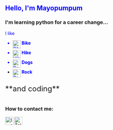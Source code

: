 ## <font color = blue> **Hello, I'm** Mayopumpum </font>

### **I'm learning python for a career change...**

<font color = blue> I like

* <img align="left" alt="Bike" width="26px" src="https://cdn-icons-png.flaticon.com/128/3198/3198336.png" /> **Bike**

* <img align="left" alt="Hike" width="26px" src="https://cdn-icons-png.flaticon.com/128/1706/1706709.png" /> **Hike**

* <img align="left" alt="Dogs" width="26px" src="https://cdn-icons-png.flaticon.com/128/1998/1998627.png" /> **Dogs**

* <img align="left" alt="Rock" width="26px" src="https://cdn-icons.flaticon.com/png/128/1682/premium/1682643.png?token=exp=1647693342~hmac=c7bdbdf3351a1ec56676075c9a7dd7aa" /> **Rock** </font>

<br />
<font size = 5> **and coding** </font>


<br />
<br />

### How to contact me:
[<img align="left" alt="Instagram" width="26px" src="https://cdn-icons.flaticon.com/png/128/3955/premium/3955024.png?token=exp=1647694358~hmac=ff64af2823b8a7000545c5e4c715b14f" />][instagram]
[<img align="left" alt="Telegram" width="26px" src="https://cdn-icons-png.flaticon.com/128/2111/2111644.png" />][telegram]

[instagram]:https://www.instagram.com/mayopumpum
[telegram]:https://t.me/Swaggerz